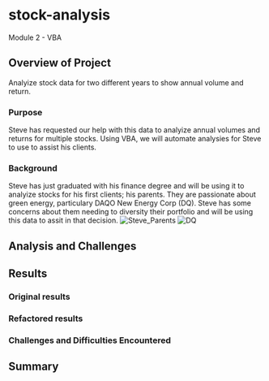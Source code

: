 
# stock-analysis
Module 2 - VBA
## Overview of Project
Analyize stock data for two different years to show annual volume and return.
### Purpose
Steve has requested our help with this data to analyize annual volumes and returns for multiple stocks.  Using VBA, we will automate analysies for Steve to use to assist his clients.
### Background
Steve has just graduated with his finance degree and will be using it to analyize stocks for his first clients; his parents.  They are passionate about green energy, particulary DAQO New Energy Corp (DQ).  Steve has some concerns about them needing to diversity their portfolio and will be using this data to assit in that decision.
![Steve_Parents](https://user-images.githubusercontent.com/74840026/124373222-4ac1c880-dc45-11eb-93b4-c654250e5aa2.PNG)
![DQ](https://user-images.githubusercontent.com/74840026/124373224-4dbcb900-dc45-11eb-976d-d141d9a3f29a.PNG)
## Analysis and Challenges

## Results

### Original results

### Refactored results

### Challenges and Difficulties Encountered

## Summary
